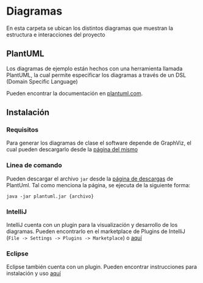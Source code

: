 # Diagramas

En esta carpeta se ubican los distintos diagramas que muestran la estructura e interacciones del proyecto

## PlantUML

Los diagramas de ejemplo están hechos con una herramienta llamada PlantUML, la cual permite especificar los diagramas a través de un DSL (Domain Specific Language)

Pueden encontrar la documentación en [plantuml.com](https://plantuml.com/).

## Instalación

### Requisitos

Para generar los diagramas de clase el software depende de GraphViz, el cual pueden descargarlo desde la [página del mismo](https://www.graphviz.org/download/)

### Linea de comando

Pueden descargar el archivo `jar` desde la [página de descargas](https://plantuml.com/starting) de PlantUml. Tal como menciona la página, se ejecuta de la siguiente forma:

```shell script
java -jar plantuml.jar {archivo}
```

### IntelliJ

IntelliJ cuenta con un plugin para la visualización y desarrollo de los diagramas. Pueden encontrarlo en el marketplace de Plugins de IntelliJ (`File -> Settings -> Plugins -> Marketplace`) o [aquí](https://plugins.jetbrains.com/plugin/7017-plantuml-integration)

### Eclipse

Eclipse también cuenta con un plugin. Pueden encontrar instrucciones para instalación y uso [aquí](https://plantuml.com/eclipse)